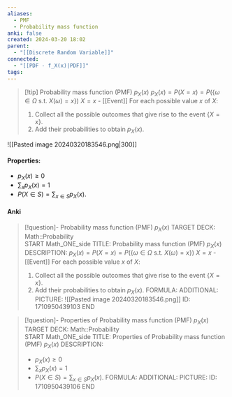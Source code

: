 ```yaml
---
aliases:
  - PMF
  - Probability mass function
anki: false
created: 2024-03-20 18:02
parent:
  - "[[Discrete Random Variable]]"
connected:
  - "[[PDF - f_X(x)|PDF]]"
tags: 
---
```


> [!tip] Probability mass function (PMF) $p_X(x)$
$p_X(x) = P(X = x) = P(\{\omega \in \Omega \text{ s.t. } X(\omega) = x\})$
${X = x}$ - [[Event]]
For each possible value $x$ of $X$:
> 1. Collect all the possible outcomes that give rise to the event $\{X = x\}$.
> 2. Add their probabilities to obtain $p_X(x)$.

![[Pasted image 20240320183546.png|300]]

#### Properties:
- $p_X(x) \geq 0$
- $\sum_x p_X(x) = 1$
- $P(X \in S) = \sum_{x \in S} p_X(x).$

#### Anki
> [!question]- Probability mass function (PMF) $p_X(x)$
TARGET DECK: Math::Probability  
START
Math_ONE_side
TITLE: Probability mass function (PMF) $p_X(x)$
DESCRIPTION: 
$p_X(x) = P(X = x) = P(\{\omega \in \Omega \text{ s.t. } X(\omega) = x\})$
${X = x}$ - [[Event]]
For each possible value $x$ of $X$:
> 1. Collect all the possible outcomes that give rise to the event $\{X = x\}$.
> 2. Add their probabilities to obtain $p_X(x)$.
FORMULA: 
ADDITIONAL:
PICTURE: ![[Pasted image 20240320183546.png]]
ID: 1710950439103
END

> [!question]- Properties of Probability mass function (PMF) $p_X(x)$
TARGET DECK: Math::Probability  
START
Math_ONE_side
TITLE: Properties of Probability mass function (PMF) $p_X(x)$
DESCRIPTION: 
> - $p_X(x) \geq 0$
> - $\sum_x p_X(x) = 1$
> - $P(X \in S) = \sum_{x \in S} p_X(x).$
FORMULA: 
ADDITIONAL:
PICTURE:
ID: 1710950439106
END